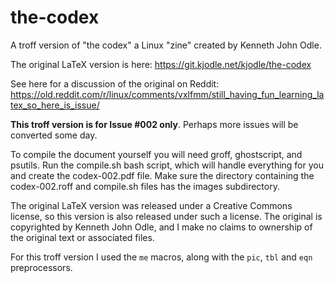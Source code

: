 # the-codex
A troff version of "the codex" a Linux "zine" created by Kenneth John Odle.

The original LaTeX version is here: https://git.kjodle.net/kjodle/the-codex

See here for a discussion of the original on Reddit: https://old.reddit.com/r/linux/comments/vxlfmm/still_having_fun_learning_latex_so_here_is_issue/

**This troff version is for Issue #002 only**. Perhaps more issues will be converted some day.

To compile the document yourself you will need groff, ghostscript, and psutils. Run the compile.sh bash script, which will handle everything for you and create the codex-002.pdf file. Make sure the directory containing the codex-002.roff and compile.sh files has the images subdirectory.

The original LaTeX version was released under a Creative Commons license, so this version is also released under such a license. The original is copyrighted by Kenneth John Odle, and I make no claims to ownership of the original text or associated files.

For this troff version I used the `me` macros, along with the `pic`, `tbl` and `eqn` preprocessors.
